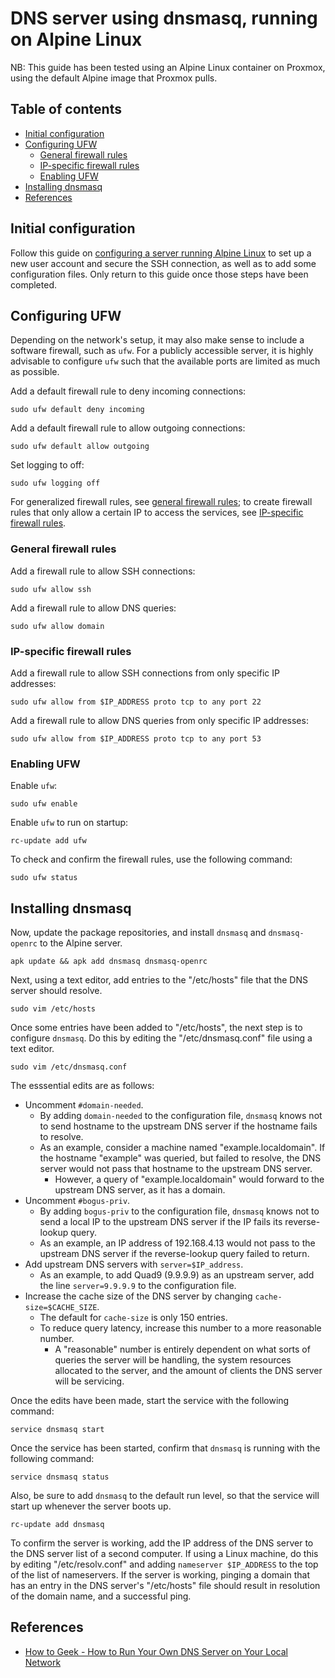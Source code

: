 DNS server using dnsmasq, running on Alpine Linux
=================================================

NB: This guide has been tested using an Alpine Linux container on Proxmox, using the default Alpine image that Proxmox pulls.

Table of contents
-----------------

- [Initial configuration](#initial-configuration)
- [Configuring UFW](#configuring-ufw)
    - [General firewall rules](#general-firewall-rules)
    - [IP-specific firewall rules](#ip-specific-firewall-rules)
    - [Enabling UFW](#enabling-ufw)
- [Installing dnsmasq](#installing-dnsmasq)
- [References](#references)

Initial configuration
---------------------

Follow this guide on [configuring a server running Alpine Linux](/servers/configuring-alpine-server.md) to set up a new user account and secure the SSH connection, as well as to add some configuration files. Only return to this guide once those steps have been completed.

Configuring UFW
---------------

Depending on the network's setup, it may also make sense to include a software firewall, such as `ufw`. For a publicly accessible server, it is highly advisable to configure `ufw` such that the available ports are limited as much as possible.

Add a default firewall rule to deny incoming connections:

```
sudo ufw default deny incoming
```

Add a default firewall rule to allow outgoing connections:

```
sudo ufw default allow outgoing
```

Set logging to off:

```
sudo ufw logging off
```

For generalized firewall rules, see [general firewall rules](#general-firewall-rules); to create firewall rules that only allow a certain IP to access the services, see [IP-specific firewall rules](#ip-specific-firewall-rules).

### General firewall rules

Add a firewall rule to allow SSH connections:

```
sudo ufw allow ssh
```

Add a firewall rule to allow DNS queries:

```
sudo ufw allow domain
```

### IP-specific firewall rules

Add a firewall rule to allow SSH connections from only specific IP addresses:

```
sudo ufw allow from $IP_ADDRESS proto tcp to any port 22
```

Add a firewall rule to allow DNS queries from only specific IP addresses:

```
sudo ufw allow from $IP_ADDRESS proto tcp to any port 53
```

### Enabling UFW

Enable `ufw`:

```
sudo ufw enable
```

Enable `ufw` to run on startup:

```
rc-update add ufw
```

To check and confirm the firewall rules, use the following command:

```
sudo ufw status
```

Installing dnsmasq
------------------

Now, update the package repositories, and install `dnsmasq` and `dnsmasq-openrc` to the Alpine server.

```
apk update && apk add dnsmasq dnsmasq-openrc
```

Next, using a text editor, add entries to the "/etc/hosts" file that the DNS server should resolve.

```
sudo vim /etc/hosts
```

Once some entries have been added to "/etc/hosts", the next step is to configure `dnsmasq`. Do this by editing the "/etc/dnsmasq.conf" file using a text editor.

```
sudo vim /etc/dnsmasq.conf
```

The esssential edits are as follows:

- Uncomment `#domain-needed`.
    - By adding `domain-needed` to the configuration file, `dnsmasq` knows not to send hostname to the upstream DNS server if the hostname fails to resolve.
    - As an example, consider a machine named "example.localdomain". If the hostname "example" was queried, but failed to resolve, the DNS server would not pass that hostname to the upstream DNS server.
        - However, a query of "example.localdomain" would forward to the upstream DNS server, as it has a domain.
- Uncomment `#bogus-priv`.
    - By adding `bogus-priv` to the configuration file, `dnsmasq` knows not to send a local IP to the upstream DNS server if the IP fails its reverse-lookup query.
    - As an example, an IP address of 192.168.4.13 would not pass to the upstream DNS server if the reverse-lookup query failed to return.
- Add upstream DNS servers with `server=$IP_address`.
    - As an example, to add Quad9 (9.9.9.9) as an upstream server, add the line `server=9.9.9.9` to the configuration file.
- Increase the cache size of the DNS server by changing `cache-size=$CACHE_SIZE`.
    - The default for `cache-size` is only 150 entries.
    - To reduce query latency, increase this number to a more reasonable number.
        - A "reasonable" number is entirely dependent on what sorts of queries the server will be handling, the system resources allocated to the server, and the amount of clients the DNS server will be servicing.

Once the edits have been made, start the service with the following command:

```
service dnsmasq start
```

Once the service has been started, confirm that `dnsmasq` is running with the following command:

```
service dnsmasq status
```

Also, be sure to add `dnsmasq` to the default run level, so that the service will start up whenever the server boots up.

```
rc-update add dnsmasq
```

To confirm the server is working, add the IP address of the DNS server to the DNS server list of a second computer. If using a Linux machine, do this by editing "/etc/resolv.conf" and adding `nameserver $IP_ADDRESS` to the top of the list of nameservers. If the server is working, pinging a domain that has an entry in the DNS server's "/etc/hosts" file should result in resolution of the domain name, and a successful ping.

References
----------

- [How to Geek - How to Run Your Own DNS Server on Your Local Network](https://www.howtogeek.com/devops/how-to-run-your-own-dns-server-on-your-local-network/)
